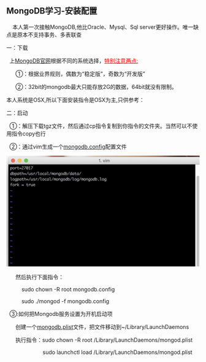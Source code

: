 <h2><b>MongoDB学习-安装配置</b></h2>  
<p>&nbsp;&nbsp;&nbsp;&nbsp;本人第一次接触MongoDB,他比Oracle、Mysql、Sql server更好操作。唯一缺点是原本不支持事务、多表联查</p>

<p>一：下载</p>
  <p> &nbsp;&nbsp;上<a href="http://www.mongodb.org/downloads">MongoDB官网</a>根据不同的系统选择，<u style="color :red">特别注意两点:</u></p>
  <p>&nbsp;&nbsp;&nbsp;&nbsp;&nbsp;&nbsp;①：根据业界规则，偶数为“稳定版”，奇数为“开发版”</p>
  <p>&nbsp;&nbsp;&nbsp;&nbsp;&nbsp;&nbsp;②：32bit的mongodb最大只能存放2G的数据，64bit就没有限制。</p>
  <p>本人系统是OSX,所以下面安装指令是OSX为主,只供参考：</p>
    <p>二：启动</p>
              <p>&nbsp;&nbsp;①：解压下载tgz文件，然后通过cp指令复制到你指令的文件夹。当然可以不使用指令copy也行</p>
              <p>&nbsp;&nbsp;②：通过vim生成一个<a href="https://github.com/ShaunChou/Sc-Study-view/blob/master/directory/Mongdb/File/mongodb.config">mongodb.config</a>配置文件</p>
              <img src="https://github.com/ShaunChou/Sc-Study-view/blob/master/imag/MongoDB/mongdb_img1.png"/>
              <p>&nbsp;&nbsp;&nbsp;&nbsp;&nbsp;&nbsp;然后执行下面指令：</p>
              <p>&nbsp;&nbsp;&nbsp;&nbsp;&nbsp;&nbsp;&nbsp;&nbsp;&nbsp;&nbsp;sudo chown -R root mongodb.config</p>
              <p>&nbsp;&nbsp;&nbsp;&nbsp;&nbsp;&nbsp;&nbsp;&nbsp;&nbsp;&nbsp;sudo ./mongod -f mongodb.config</p>
              <p>&nbsp;&nbsp;③:如何把Mongodb服务设置为开机启动项</p>
              <p>&nbsp;&nbsp;&nbsp;&nbsp;&nbsp;&nbsp;创建一个<a href="https://github.com/ShaunChou/Sc-Study-view/blob/master/directory/Mongdb/File/mongodb.plist">mongodb.plist</a>文件，把文件移动到~/Library/LaunchDaemons</p>
              <p>&nbsp;&nbsp;&nbsp;&nbsp;&nbsp;&nbsp;执行指令：sudo chown -R root  /Library/LaunchDaemons/mongod.plist </p>
              <p>&nbsp;&nbsp;&nbsp;&nbsp;&nbsp;&nbsp;&nbsp;&nbsp;&nbsp;&nbsp;&nbsp;&nbsp;&nbsp;&nbsp;&nbsp;&nbsp;&nbsp;&nbsp;&nbsp;&nbsp;&nbsp;&nbsp;&nbsp;&nbsp;sudo launchctl load /Library/LaunchDaemons/mongod.plist  </p>

